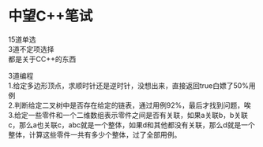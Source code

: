 # 中望C++笔试

15道单选  
3道不定项选择  
都是关于CC++的东西  

3道编程  
    1.给定多边形顶点，求顺时针还是逆时针，没想出来，直接返回true白嫖了50%用例  
    2.判断给定二叉树中是否存在给定的链表，通过用例92%，最后才找到问题，唉  
    3.给定一些零件和一个二维数组表示零件之间是否有关联，如果a关联b，b关联c，那么a也关联c，abc就是一个整体，如果d和其他都没有关联，那么d就是一个整体，计算这些零件一共有多少个整体，过了全部用例。